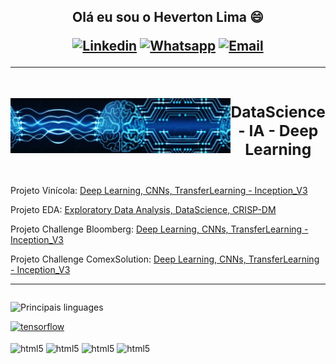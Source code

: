 <h2 align="center">

Olá eu sou o Heverton Lima 😄  

[![Linkedin](https://img.shields.io/badge/LinkedIn-0077B5?style=for-the-badge&logo=linkedin&logoColor=white)](https://www.linkedin.com/in/heverton-valério-de-lima) [![Whatsapp](https://img.shields.io/badge/WhatsApp-25D366?style=for-the-badge&logo=whatsapp&logoColor=white)](https://web.whatsapp.com/send?phone=5511919882710) 
[![Email](https://img.shields.io/badge/Gmail-D14836?style=for-the-badge&logo=gmail&logoColor=white)](heverton.v.lima@gmail.com)


---
<div style="display: flex; align-items: center;">
  <a href="https://github.com/hevertonvalerio/TensorFlow/blob/main/README.md"_blank" rel="noreferrer">
  <img src="img/1677602982354.jpg" alt="tensorflow" style="width: 1000px;" />
  </a>
  <h3 align="center"> DataScience - IA - Deep Learning
</div>
  </h3>
</div>
</h2>

Projeto Vinícola: 
[Deep Learning, CNNs, TransferLearning - Inception_V3](https://github.com/hevertonvalerio/vinicola_classificacao)

Projeto EDA: 
[Exploratory Data Analysis, DataScience, CRISP-DM](https://github.com/hevertonvalerio/projeto_integrador_1_upm)

Projeto Challenge Bloomberg: 
[Deep Learning, CNNs, TransferLearning - Inception_V3](https://github.com/hevertonvalerio/vinicola_classificacao)

Projeto Challenge ComexSolution: 
[Deep Learning, CNNs, TransferLearning - Inception_V3](https://github.com/hevertonvalerio/vinicola_classificacao)

---
<div style="display: flex; align-items: center;">
</div>


![Principais linguages](https://github-readme-stats.vercel.app/api/top-langs/?username=hevertonvalerio&hide_progress=true&theme=react&locate=pt-br)


<d>
  <a href="https://github.com/hevertonvalerio/TensorFlow/tree/main"_blank" rel="noreferrer">
    <img src="https://www.vectorlogo.zone/logos/tensorflow/tensorflow-ar21.svg" alt="tensorflow" style="width: 200px;" />
  </a>
</d>
  
<div style="display: inline_block"><br/>
   <img align="center" alt="html5" src="https://img.shields.io/badge/Python-3776AB?style=for-the-badge&logo=python&logoColor=white" />
 <img align="center" alt="html5" src="https://img.shields.io/badge/Microsoft_Excel-217346?style=for-the-badge&logo=microsoft-excel&logoColor=white" />
 <img align="center" alt="html5" src="https://img.shields.io/badge/Google_Cloud-4285F4?style=for-the-badge&logo=google-cloud&logoColor=white" />
 <img align="center" alt="html5" src="https://img.shields.io/badge/Colab-F9AB00?style=for-the-badge&logo=googlecolab&color=525252" />
</div>
